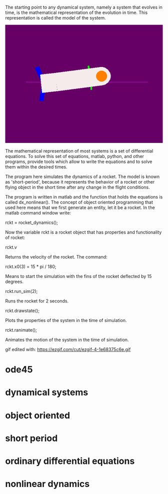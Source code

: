 The starting point to any dynamical system, namely a system that evolves in time, is the mathematical representation of the evolution in time. This representation is called the model of the system.

![](https://github.com/C4dynamics/ode/blob/main/rocketsim%203.gif)

The mathematical representation of most systems is a set of differential equations. To solve this set of equations, matlab, python, and other programs, provide tools which allow to write the equations and to solve them within the desired times.

The program here simulates the dynamics of a rocket. The model is known as 'short-period', because it represents the behavior of a rocket or other flying object in the short time after any change in the flight conditions.

The program is written in matlab and the function that holds the equations is called dx_nonlinear(). The concept of object oriented programming that used here means that we first generate an entity, let it be a rocket. 
In the matlab command window write:

rckt = rocket_dynamics();

Now the variable rckt is a rocket object that has properties and functionality of rocket:

rckt.v 

Returns the velocity of the rocket.
The command: 

rckt.x0(3) = 15 * pi / 180;

Means to start the simulation with the fins of the rocket deflected by 15 degrees. 

rckt.run_sim(2);

Runs the rocket for 2 seconds.

rckt.drawstate();

Plots the properties of the system in the time of simulation.

rckt.ranimate();

Animates the motion of the system in the time of simulation. 

gif edited with: https://ezgif.com/cut/ezgif-4-1e68375c6e.gif

# ode45
# dynamical systems
# object oriented 
# short period
# ordinary differential equations 
# nonlinear dynamics 




